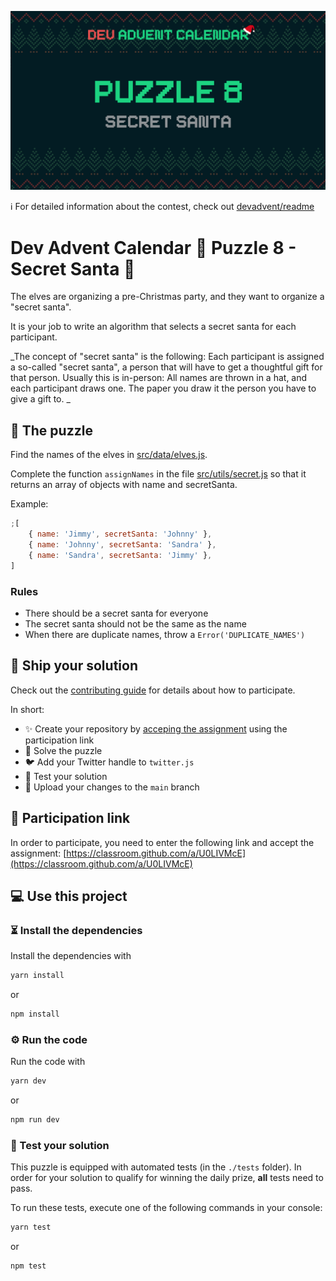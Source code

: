 ![](README.cover.jpg)

ℹ️ For detailed information about the contest, check out [devadvent/readme](https://github.com/devadvent/readme/)

# Dev Advent Calendar 🎅 Puzzle 8 - Secret Santa 🤫

The elves are organizing a pre-Christmas party, and they want to organize a "secret santa".

It is your job to write an algorithm that selects a secret santa for each participant.

_The concept of "secret santa" is the following: Each participant is assigned a so-called "secret santa", a person that will have to get a thoughtful gift for that person.
Usually this is in-person: All names are thrown in a hat, and each participant draws one. The paper you draw it the person you have to give a gift to. _

## 🧩 The puzzle

Find the names of the elves in [src/data/elves.js](src/data/elves.js).

Complete the function `assignNames` in the file [src/utils/secret.js](src/utils/secret.js) so that it returns an array of objects with name and secretSanta.

Example:

```javascript
;[
    { name: 'Jimmy', secretSanta: 'Johnny' },
    { name: 'Johnny', secretSanta: 'Sandra' },
    { name: 'Sandra', secretSanta: 'Jimmy' },
]
```

### Rules

-   There should be a secret santa for everyone
-   The secret santa should not be the same as the name
-   When there are duplicate names, throw a `Error('DUPLICATE_NAMES')`

## 🚢 Ship your solution

Check out the [contributing guide](https://github.com/devadvent/readme/blob/main/CONTRIBUTING.md) for details about how to participate.

In short:

-   ✨ Create your repository by [acceping the assignment](https://classroom.github.com/a/U0LIVMcE) using the participation link
-   🧩 Solve the puzzle
-   🐦 Add your Twitter handle to `twitter.js`
-   🤖 Test your solution
-   🚀 Upload your changes to the `main` branch

## 🔗 Participation link

In order to participate, you need to enter the following link and accept the assignment:
[https://classroom.github.com/a/U0LIVMcE](https://classroom.github.com/a/U0LIVMcE)

## 💻 Use this project

### ⏳ Install the dependencies

Install the dependencies with

```bash
yarn install
```

or

```bash
npm install
```

### ⚙️ Run the code

Run the code with

```bash
yarn dev
```

or

```bash
npm run dev
```

### 🤖 Test your solution

This puzzle is equipped with automated tests (in the `./tests` folder). In order for your solution to qualify for winning the daily prize, **all** tests need to pass.

To run these tests, execute one of the following commands in your console:

```bash
yarn test
```

or

```bash
npm test
```
